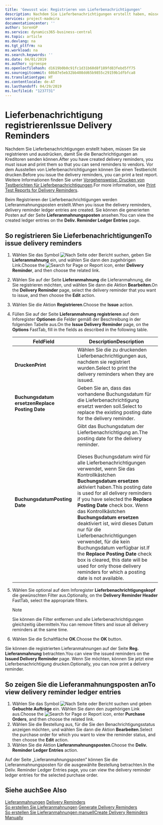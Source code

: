 ```yaml
---
title: 'Gewusst wie: Registrieren von Lieferbenachrichtigungen'
description: Nachdem Sie Lieferbenachrichtigungen erstellt haben, müssen Sie sie registrieren und ausdrücken, damit Sie die Benachrichtigungen an Kreditoren senden können. Vor der Registrierung der Lieferbenachrichtigungen können Sie einen Testbericht drucken.
services: project-madeira
documentationcenter: ''
author: SorenGP
ms.service: dynamics365-business-central
ms.topic: article
ms.devlang: na
ms.tgt_pltfrm: na
ms.workload: na
ms.search.keywords: ''
ms.date: 04/01/2019
ms.author: sgroespe
ms.openlocfilehash: d1619b0b0c91fc1d31b60d8f189fd83febd5ff75
ms.sourcegitcommit: 60b87e5eb32bb408dd65b9855c29159b1dfbfca8
ms.translationtype: HT
ms.contentlocale: de-AT
ms.lasthandoff: 04/29/2019
ms.locfileid: "1237731"
---
```

# <a name="issue-delivery-reminders"></a><span data-ttu-id="7b7d4-104">Lieferbenachrichtigung registrieren</span><span class="sxs-lookup"><span data-stu-id="7b7d4-104">Issue Delivery Reminders</span></span>
<span data-ttu-id="7b7d4-105">Nachdem Sie Lieferbenachrichtigungen erstellt haben, müssen Sie sie registrieren und ausdrücken, damit Sie die Benachrichtigungen an Kreditoren senden können.</span><span class="sxs-lookup"><span data-stu-id="7b7d4-105">After you have created delivery reminders, you must issue and print them so that you can send reminders to vendors.</span></span> <span data-ttu-id="7b7d4-106">Vor dem Ausstellen von Lieferbenachrichtigungen können Sie einen Testbericht drucken.</span><span class="sxs-lookup"><span data-stu-id="7b7d4-106">Before you issue the delivery reminders, you can print a test report.</span></span> <span data-ttu-id="7b7d4-107">Weitere Informationen finden Sie unter [Vorgehensweise: Drucken von Testberichten für  Lieferbenachrichtigungen](how-to-print-test-reports-for-delivery-reminders.md).</span><span class="sxs-lookup"><span data-stu-id="7b7d4-107">For more information, see [Print Test Reports for Delivery Reminders](how-to-print-test-reports-for-delivery-reminders.md).</span></span>  

<span data-ttu-id="7b7d4-108">Beim Registrieren der Lieferbenachrichtigungen werden Lieferanmahnungsposten erstellt.</span><span class="sxs-lookup"><span data-stu-id="7b7d4-108">When you issue the delivery reminders, delivery reminder ledger entries are created.</span></span> <span data-ttu-id="7b7d4-109">Sie können die generierten Posten auf der Seite **Lieferanmahnungsposten** ansehen.</span><span class="sxs-lookup"><span data-stu-id="7b7d4-109">You can view the created ledger entries on the **Deliv. Reminder Ledger Entries** page.</span></span>  

## <a name="to-issue-delivery-reminders"></a><span data-ttu-id="7b7d4-110">So registrieren Sie Lieferbenachrichtigungen</span><span class="sxs-lookup"><span data-stu-id="7b7d4-110">To issue delivery reminders</span></span>  

1.  <span data-ttu-id="7b7d4-111">Wählen Sie das Symbol ![Nach Seite oder Bericht suchen](../../media/ui-search/search_small.png "Nach Seite oder Bericht suchen"), geben Sie **Lieferanmahnung** ein, und wählen Sie dann den zugehörigen Link.</span><span class="sxs-lookup"><span data-stu-id="7b7d4-111">Choose the ![Search for Page or Report](../../media/ui-search/search_small.png "Search for Page or Report icon") icon, enter **Delivery Reminder**, and then choose the related link.</span></span>  
2.  <span data-ttu-id="7b7d4-112">Wählen Sie auf der Seite **Lieferanmahnung** die Lieferanmahnung, die Sie registrieren möchten, und wählen Sie dann die Aktion **Bearbeiten**.</span><span class="sxs-lookup"><span data-stu-id="7b7d4-112">On the **Delivery Reminder** page, select the delivery reminder that you want to issue, and then choose the **Edit** action.</span></span>  
3.  <span data-ttu-id="7b7d4-113">Wählen Sie die Aktion **Registrieren**.</span><span class="sxs-lookup"><span data-stu-id="7b7d4-113">Choose the **Issue** action.</span></span>  
4.  <span data-ttu-id="7b7d4-114">Füllen Sie auf der Seite **Lieferanmahnung registrieren** auf dem Inforegister **Optionen** die Felder gemäß der Beschreibung in der folgenden Tabelle aus.</span><span class="sxs-lookup"><span data-stu-id="7b7d4-114">On the **Issue Delivery Reminder** page, on the **Options** FastTab, fill in the fields as described in the following table.</span></span>  

    |<span data-ttu-id="7b7d4-115">Feld</span><span class="sxs-lookup"><span data-stu-id="7b7d4-115">Field</span></span>|<span data-ttu-id="7b7d4-116">Description</span><span class="sxs-lookup"><span data-stu-id="7b7d4-116">Description</span></span>|  
    |---------------------------------|---------------------------------------|  
    |<span data-ttu-id="7b7d4-117">**Drucken**</span><span class="sxs-lookup"><span data-stu-id="7b7d4-117">**Print**</span></span>|<span data-ttu-id="7b7d4-118">Wählen Sie die zu druckenden Lieferbenachrichtigungen aus, nachdem sie registriert wurden.</span><span class="sxs-lookup"><span data-stu-id="7b7d4-118">Select to print the delivery reminders when they are issued.</span></span>|  
    |<span data-ttu-id="7b7d4-119">**Buchungsdatum ersetzen**</span><span class="sxs-lookup"><span data-stu-id="7b7d4-119">**Replace Posting Date**</span></span>|<span data-ttu-id="7b7d4-120">Geben Sie an, dass das vorhandene Buchungsdatum für die Lieferbenachrichtigung ersetzt werden soll.</span><span class="sxs-lookup"><span data-stu-id="7b7d4-120">Select to replace the existing posting date for the delivery reminder.</span></span>|  
    |<span data-ttu-id="7b7d4-121">**Buchungsdatum**</span><span class="sxs-lookup"><span data-stu-id="7b7d4-121">**Posting Date**</span></span>|<span data-ttu-id="7b7d4-122">Gibt das Buchungsdatum der Lieferbenachrichtigung an.</span><span class="sxs-lookup"><span data-stu-id="7b7d4-122">The posting date for the delivery reminder.</span></span><br /><br /> <span data-ttu-id="7b7d4-123">Dieses Buchungsdatum wird für alle Lieferbenachrichtigungen verwendet, wenn Sie das Kontrollkästchen **Buchungsdatum ersetzen** aktiviert haben.</span><span class="sxs-lookup"><span data-stu-id="7b7d4-123">This posting date is used for all delivery reminders if you have selected the **Replace Posting Date** check box.</span></span> <span data-ttu-id="7b7d4-124">Wenn das Kontrollkästchen **Buchungsdatum ersetzen** deaktiviert ist, wird dieses Datum nur für die Lieferbenachrichtigungen verwendet, für die kein Buchungsdatum verfügbar ist.</span><span class="sxs-lookup"><span data-stu-id="7b7d4-124">If the **Replace Posting Date** check box is cleared, this date will be used for only those delivery reminders for which a posting date is not available.</span></span>|  

5.  <span data-ttu-id="7b7d4-125">Wählen Sie optional auf dem Inforegister **Lieferbenachrichtigungskopf** die gewünschten Filter aus.</span><span class="sxs-lookup"><span data-stu-id="7b7d4-125">Optionally, on the **Delivery Reminder Header** FastTab, select the appropriate filters.</span></span>  

    > [!NOTE]  
    >  <span data-ttu-id="7b7d4-126">Sie können die Filter entfernen und alle Lieferbenachrichtigungen gleichzeitig übermitteln.</span><span class="sxs-lookup"><span data-stu-id="7b7d4-126">You can remove filters and issue all delivery reminders at the same time.</span></span>  

6.  <span data-ttu-id="7b7d4-127">Wählen Sie die Schaltfläche **OK**.</span><span class="sxs-lookup"><span data-stu-id="7b7d4-127">Choose the **OK** button.</span></span>  

<span data-ttu-id="7b7d4-128">Sie können die registrierten Lieferanmahnungen auf der Seite **Reg. Lieferanmahnung** betrachten.</span><span class="sxs-lookup"><span data-stu-id="7b7d4-128">You can view the issued reminders on the **Issued Delivery Reminder** page.</span></span> <span data-ttu-id="7b7d4-129">Wenn Sie möchten, können Sie jetzt eine Lieferbenachrichtigung drucken.</span><span class="sxs-lookup"><span data-stu-id="7b7d4-129">Optionally, you can now print a delivery reminder.</span></span>  

## <a name="to-view-delivery-reminder-ledger-entries"></a><span data-ttu-id="7b7d4-130">So zeigen Sie die Lieferanmahnungsposten an</span><span class="sxs-lookup"><span data-stu-id="7b7d4-130">To view delivery reminder ledger entries</span></span>  

1.  <span data-ttu-id="7b7d4-131">Wählen Sie das Symbol ![Nach Seite oder Bericht suchen](../../media/ui-search/search_small.png "Nach Seite oder Bericht suchen") und geben **Gebuchte Aufträge** ein. Wählen Sie dann den zugehörigen Link aus.</span><span class="sxs-lookup"><span data-stu-id="7b7d4-131">Choose the ![Search for Page or Report](../../media/ui-search/search_small.png "Search for Page or Report icon") icon, enter **Purchase Orders**, and then choose the related link.</span></span>  
2.  <span data-ttu-id="7b7d4-132">Wählen Sie die Bestellung aus, für die Sie den Benachrichtigungsstatus anzeigen möchten, und wählen Sie dann die Aktion **Bearbeiten**.</span><span class="sxs-lookup"><span data-stu-id="7b7d4-132">Select the purchase order for which you want to view the reminder status, and then choose the **Edit** action.</span></span>  
3.  <span data-ttu-id="7b7d4-133">Wählen Sie die Aktion **Lieferanmahnungsposten**.</span><span class="sxs-lookup"><span data-stu-id="7b7d4-133">Choose the **Deliv. Reminder Ledger Entries** action.</span></span>  

<span data-ttu-id="7b7d4-134">Auf der Seite „Lieferanmahnungsposten” können Sie die Lieferanmahnungsposten für die ausgewählte Bestellung betrachten.</span><span class="sxs-lookup"><span data-stu-id="7b7d4-134">In the Deliv. Reminder Ledger Entries page, you can view the delivery reminder ledger entries for the selected purchase order.</span></span>  

## <a name="see-also"></a><span data-ttu-id="7b7d4-135">Siehe auch</span><span class="sxs-lookup"><span data-stu-id="7b7d4-135">See Also</span></span>  
 <span data-ttu-id="7b7d4-136">[Lieferanmahnungen](delivery-reminders.md) </span><span class="sxs-lookup"><span data-stu-id="7b7d4-136">[Delivery Reminders](delivery-reminders.md) </span></span>  
 <span data-ttu-id="7b7d4-137">[So erstellen Sie Lieferanmahnungen](how-to-generate-delivery-reminders.md) </span><span class="sxs-lookup"><span data-stu-id="7b7d4-137">[Generate Delivery Reminders](how-to-generate-delivery-reminders.md) </span></span>  
 [<span data-ttu-id="7b7d4-138">So erstellen Sie Lieferanmahnungen manuell</span><span class="sxs-lookup"><span data-stu-id="7b7d4-138">Create Delivery Reminders Manually</span></span>](how-to-create-delivery-reminders-manually.md)
